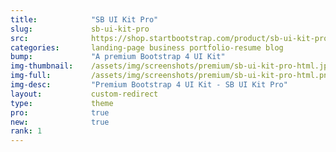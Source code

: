 ```yaml
---
title:            "SB UI Kit Pro"
slug:             sb-ui-kit-pro
src:              https://shop.startbootstrap.com/product/sb-ui-kit-pro/
categories:       landing-page business portfolio-resume blog
bump:             "A premium Bootstrap 4 UI Kit"
img-thumbnail:    /assets/img/screenshots/premium/sb-ui-kit-pro-html.jpg
img-full:         /assets/img/screenshots/premium/sb-ui-kit-pro-html.png
img-desc:         "Premium Bootstrap 4 UI Kit - SB UI Kit Pro"
layout:           custom-redirect
type:             theme
pro:              true
new:              true
rank: 1
---
```

